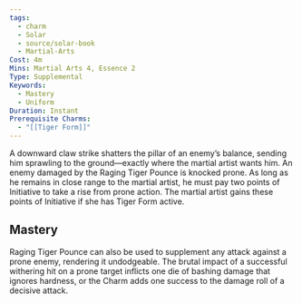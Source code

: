 ```yaml
---
tags:
  - charm
  - Solar
  - source/solar-book
  - Martial-Arts
Cost: 4m
Mins: Martial Arts 4, Essence 2
Type: Supplemental
Keywords:
  - Mastery
  - Uniform
Duration: Instant
Prerequisite Charms:
  - "[[Tiger Form]]"
---
```

A downward claw strike shatters the pillar of an enemy’s balance, sending him sprawling to the ground—exactly where the martial artist wants him. An enemy damaged by the Raging Tiger Pounce is knocked prone. As long as he remains in close range to the martial artist, he must pay two points of Initiative to take a rise from prone action. The martial artist gains these points of Initiative if she has Tiger Form active. 

## Mastery

Raging Tiger Pounce can also be used to supplement any attack against a prone enemy, rendering it undodgeable. The brutal impact of a successful withering hit on a prone target inflicts one die of bashing damage that ignores hardness, or the Charm adds one success to the damage roll of a decisive attack.